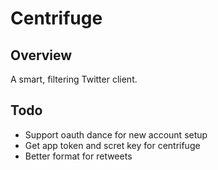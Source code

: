 # Centrifuge

## Overview

A smart, filtering Twitter client.

## Todo

- Support oauth dance for new account setup
- Get app token and scret key for centrifuge
- Better format for retweets
